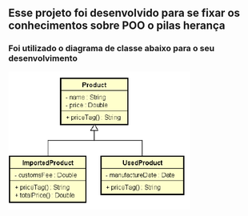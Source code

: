 ## Esse projeto foi desenvolvido para se fixar os conhecimentos sobre POO o pilas herança

### Foi utilizado o diagrama de classe abaixo para o seu desenvolvimento
<div display="center">

<img src="ExercicioHeranca/Imagens/Diagrama-de-classe.png">
  
</div>
